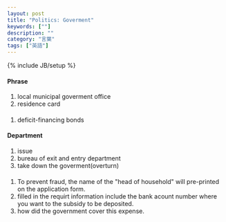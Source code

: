 ```yaml
---
layout: post
title: "Politics: Goverment"
keywords: [""]
description: ""
category: "言葉"
tags: ["英語"]
---
```

{% include JB/setup %}


#### Phrase
1. local municipal goverment office
2. residence card


####
1. deficit-financing bonds

#### Department
1. issue
2. bureau of exit and entry department
3. take down the goverment(overturn)


####
1. To prevent fraud, the name of the "head of household" will pre-printed on the
application form.
2. filled in the requirt information include the bank acount number where you
   want to the subsidy to be deposited.
3. how did the government cover this expense.
